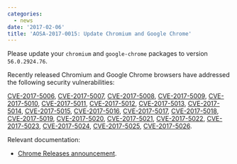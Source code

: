 ```yaml
---
categories:
  - news
date: '2017-02-06'
title: 'AOSA-2017-0015: Update Chromium and Google Chrome'
---
```



Please update your `chromium` and `google-chrome` packages to version `56.0.2924.76`.

Recently released Chromium and Google Chrome browsers have addressed the following security vulnerabilities:

[CVE-2017-5006](https://cve.mitre.org/cgi-bin/cvename.cgi?name=CVE-2017-5006), [CVE-2017-5007](https://cve.mitre.org/cgi-bin/cvename.cgi?name=CVE-2017-5007), [CVE-2017-5008](https://cve.mitre.org/cgi-bin/cvename.cgi?name=CVE-2017-5008), [CVE-2017-5009](https://cve.mitre.org/cgi-bin/cvename.cgi?name=CVE-2017-5009), [CVE-2017-5010](https://cve.mitre.org/cgi-bin/cvename.cgi?name=CVE-2017-5010), [CVE-2017-5011](https://cve.mitre.org/cgi-bin/cvename.cgi?name=CVE-2017-5011), [CVE-2017-5012](https://cve.mitre.org/cgi-bin/cvename.cgi?name=CVE-2017-5012), [CVE-2017-5013](https://cve.mitre.org/cgi-bin/cvename.cgi?name=CVE-2017-5013), [CVE-2017-5014](https://cve.mitre.org/cgi-bin/cvename.cgi?name=CVE-2017-5014), [CVE-2017-5015](https://cve.mitre.org/cgi-bin/cvename.cgi?name=CVE-2017-5015), [CVE-2017-5016](https://cve.mitre.org/cgi-bin/cvename.cgi?name=CVE-2017-5016), [CVE-2017-5017](https://cve.mitre.org/cgi-bin/cvename.cgi?name=CVE-2017-5017), [CVE-2017-5018](https://cve.mitre.org/cgi-bin/cvename.cgi?name=CVE-2017-5018), [CVE-2017-5019](https://cve.mitre.org/cgi-bin/cvename.cgi?name=CVE-2017-5019), [CVE-2017-5020](https://cve.mitre.org/cgi-bin/cvename.cgi?name=CVE-2017-5020), [CVE-2017-5021](https://cve.mitre.org/cgi-bin/cvename.cgi?name=CVE-2017-5021), [CVE-2017-5022](https://cve.mitre.org/cgi-bin/cvename.cgi?name=CVE-2017-5022), [CVE-2017-5023](https://cve.mitre.org/cgi-bin/cvename.cgi?name=CVE-2017-5023), [CVE-2017-5024](https://cve.mitre.org/cgi-bin/cvename.cgi?name=CVE-2017-5024), [CVE-2017-5025](https://cve.mitre.org/cgi-bin/cvename.cgi?name=CVE-2017-5025), [CVE-2017-5026](https://cve.mitre.org/cgi-bin/cvename.cgi?name=CVE-2017-5026).

Relevant documentation:

- [Chrome Releases announcement](https://chromereleases.googleblog.com/2017/01/stable-channel-update-for-desktop.html).